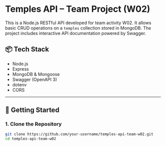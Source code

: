 # Temples API – Team Project (W02)

This is a Node.js RESTful API developed for team activity W02. It allows basic CRUD operations on a `temples` collection stored in MongoDB. The project includes interactive API documentation powered by Swagger.

## 📦 Tech Stack

- Node.js
- Express
- MongoDB & Mongoose
- Swagger (OpenAPI 3)
- dotenv
- CORS

---

## 🚀 Getting Started

### 1. Clone the Repository

```bash
git clone https://github.com/your-username/temples-api-team-w02.git
cd temples-api-team-w02
